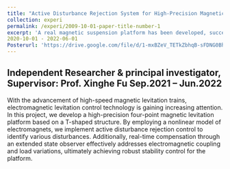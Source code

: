 ```yaml
---
title: "Active Disturbance Rejection System for High-Precision Magnetic Suspension Platform"
collection: experi
permalink: /experi/2009-10-01-paper-title-number-1
excerpt: 'A real magnetic suspension platform has been developed, successfully achieving stable levitation through active disturbance rejection control.'
2020-10-01 - 2022-06-01
Posterurl: 'https://drive.google.com/file/d/1-mxBZeV_TETkZbhqB-sFDNG0Bh_C-oml/view?usp=sharing'
---
```


Independent Researcher & principal investigator, Supervisor: Prof. Xinghe Fu             Sep.2021 – Jun.2022
---

With the advancement of high-speed magnetic levitation trains, electromagnetic levitation control technology is gaining increasing attention. In this project, we develop a high-precision four-point magnetic levitation platform based on a T-shaped structure. By employing a nonlinear model of electromagnets, we implement active disturbance rejection control to identify various disturbances. Additionally, real-time compensation through an extended state observer effectively addresses electromagnetic coupling and load variations, ultimately achieving robust stability control for the platform.
